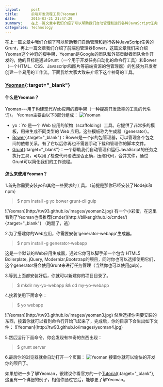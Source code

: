 ```yaml
---
layout:     post
title:      前端开发流程工具(Yeoman)
date:       2015-02-21 21:47:29
summary:    在上一篇文章中我们介绍了可以帮助我们自动管理和运行各种JavaScript任务的Grunt，再上一篇文章我们介绍了前端包管理器Bower，这篇文章我们来介绍Yeoman这个神奇的脚手架，Yeoman是Google的团队和外部贡献者团队合作开发的，他的目标是通过Grunt（一个用于开发任务自动化的命令行工具）和Bower（一个HTML、CSS、Javascript和图片等前端资源的包管理器）的包装为开发者创建一个易用的工作流。下面我给大家大致来介绍下这个神奇的工具 ...
categories: Technology
---
```

在上一篇文章中我们介绍了可以帮助我们自动管理和运行各种JavaScript任务的Grunt，再上一篇文章我们介绍了前端包管理器Bower，这篇文章我们来介绍Yeoman这个神奇的脚手架，Yeoman是Google的团队和外部贡献者团队合作开发的，他的目标是通过Grunt（一个用于开发任务自动化的命令行工具）和Bower（一个HTML、CSS、Javascript和图片等前端资源的包管理器）的包装为开发者创建一个易用的工作流。下面我给大家大致来介绍下这个神奇的工具。

### [Yeoman](http://yeoman.io/){:target="_blank"}

#### 什么是Yeoman？   
Yeoman---用于构建现代Web应用的脚手架（一种提高开发效率的工具的代名词）。
Yeoman主要由以下3部分组成：
![Yeoman](http://tw93.github.io/images/yeoman1.jpg)

 - yo：Yo 是一个 Web 应用的架构（scaffolding）工具。它提供了非常多的模板，用来生成不同类型的 Web 应用。这些模板称为生成器（generator）。  
 - [Bower](http://tw93.github.io/2015-02-17/yeoman-grunt-bower-1.html){:target="_blank"}：Bower是一个js的包管理器，可以管理各个包之间的依赖关系，有了它以后你再也不需要手动下载和管理你的脚本文件。  
 - [Grunt](http://tw93.github.io/2015-02-18/yeoman-grunt-bower-2.html){:target="_blank"}：一个帮助我们自动管理和运行JavaScript的任务之执行工具，可以用了检查代码语法是否正确，压缩代码，合并文件，通过Grunt可以简化我们的工作流程。

#### 怎么来使用Yeoman？  
 1.首先你需要安装yo和其他一些要求的工具。（前提是那你已经安装了Nodejs和npm）
 <blockquote>$ npm install -g yo bower grunt-cli gulp</blockquote>
 ![Yeoman](http://tw93.github.io/images/yeoman2.jpg)
 有一个小彩蛋，在这里看到了Yeoman也很推荐[cmder](http://bliker.github.io/cmder/){:target="_blank"} （跑题了，逃）  

 2.为了搭建你的Web应用，你需要安装'generator-webapp'生成器。
 <blockquote>$ npm install -g generator-webapp</blockquote>
 这是一个默认的Web应用生成器，通过它你可以脚手架一个包含 HTML5 Boilerplate, jQuery, Modernizr,Bootstrap的项目，同时你也可以选择使用它们，这个generator将会使用Grunt来进行任务管理（当然你也可以使用gulp）。

 3.等到上面都安装好后，你就可以新建你的项目目录了。
 <blockquote>$ mkdir my-yo-webapp && cd my-yo-webapp</blockquote> 

 4.接着使用下面命令：
 <blockquote>$ yo webapp</blockquote> 
 ![Yeoman](http://tw93.github.io/images/yeoman3.jpg)
 然后选择你需要安装的东西，接着你就可以看到命令行开始飞起来了，完成后，你的目录下会生出如下文件：
 ![Yeoman](http://tw93.github.io/images/yeoman4.jpg)

 5.然后运行下面命令，你会发现有神奇的东西出现：
 <blockquote>$ grunt server</blockquote>

 6.最后你的浏览器就会自动打开一个页面：
 ![Yeoman](http://tw93.github.io/images/yeoman5.jpg)
 接着你就可以愉快的开发你的项目了。

 如果想进一步了解Yeoman，很建议你看官方的一个[Tutorial](http://yeoman.io/codelab.html
 ){:target="_blank"},这里有一个详细的例子，相信你通过它后，能够更了解Yeoman。
